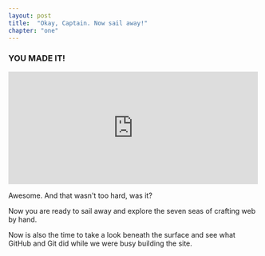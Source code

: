 ```yaml
---
layout: post
title:  "Okay, Captain. Now sail away!"
chapter: "one"
---
```


### YOU MADE IT!

<iframe src="http://giphy.com/embed/MOWPkhRAUbR7i" width="500" height="226" frameBorder="0" webkitAllowFullScreen mozallowfullscreen allowFullScreen></iframe>

Awesome. And that wasn't too hard, was it?

Now you are ready to sail away and explore the seven seas of crafting web by hand.

Now is also the time to take a look beneath the surface and see what GitHub and Git did while we were busy building the site.